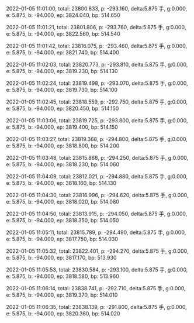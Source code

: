 2022-01-05 11:01:00, total: 23800.833, p: -293.160, delta:5.875 手, g:0.000, e: 5.875, b: -94.000, ep: 3824.040, bp: 514.650

2022-01-05 11:01:21, total: 23801.806, p: -293.760, delta:5.875 手, g:0.000, e: 5.875, b: -94.000, ep: 3822.560, bp: 514.540

2022-01-05 11:01:42, total: 23816.075, p: -293.460, delta:5.875 手, g:0.000, e: 5.875, b: -94.000, ep: 3821.740, bp: 514.400

2022-01-05 11:02:03, total: 23820.773, p: -293.810, delta:5.875 手, g:0.000, e: 5.875, b: -94.000, ep: 3819.230, bp: 514.130

2022-01-05 11:02:24, total: 23819.498, p: -293.070, delta:5.875 手, g:0.000, e: 5.875, b: -94.000, ep: 3819.730, bp: 514.100

2022-01-05 11:02:45, total: 23818.559, p: -292.750, delta:5.875 手, g:0.000, e: 5.875, b: -94.000, ep: 3820.450, bp: 514.150

2022-01-05 11:03:06, total: 23819.725, p: -293.800, delta:5.875 手, g:0.000, e: 5.875, b: -94.000, ep: 3819.400, bp: 514.150

2022-01-05 11:03:27, total: 23819.368, p: -294.800, delta:5.875 手, g:0.000, e: 5.875, b: -94.000, ep: 3818.800, bp: 514.200

2022-01-05 11:03:48, total: 23815.868, p: -294.250, delta:5.875 手, g:0.000, e: 5.875, b: -94.000, ep: 3818.230, bp: 514.060

2022-01-05 11:04:09, total: 23812.021, p: -294.880, delta:5.875 手, g:0.000, e: 5.875, b: -94.000, ep: 3818.160, bp: 514.130

2022-01-05 11:04:30, total: 23816.996, p: -294.620, delta:5.875 手, g:0.000, e: 5.875, b: -94.000, ep: 3818.020, bp: 514.080

2022-01-05 11:04:50, total: 23813.915, p: -294.050, delta:5.875 手, g:0.000, e: 5.875, b: -94.000, ep: 3818.350, bp: 514.050

2022-01-05 11:05:11, total: 23815.789, p: -294.490, delta:5.875 手, g:0.000, e: 5.875, b: -94.000, ep: 3817.750, bp: 514.030

2022-01-05 11:05:32, total: 23822.401, p: -294.270, delta:5.875 手, g:0.000, e: 5.875, b: -94.000, ep: 3817.170, bp: 513.930

2022-01-05 11:05:53, total: 23830.584, p: -293.100, delta:5.875 手, g:0.000, e: 5.875, b: -94.000, ep: 3818.580, bp: 513.960

2022-01-05 11:06:14, total: 23838.741, p: -292.710, delta:5.875 手, g:0.000, e: 5.875, b: -94.000, ep: 3819.370, bp: 514.010

2022-01-05 11:06:35, total: 23838.139, p: -291.800, delta:5.875 手, g:0.000, e: 5.875, b: -94.000, ep: 3820.360, bp: 514.020